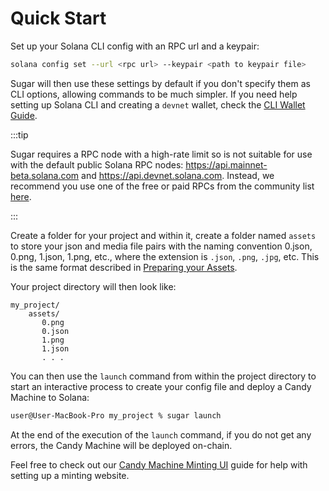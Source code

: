 # Quick Start

Set up your Solana CLI config with an RPC url and a keypair:

```bash
solana config set --url <rpc url> --keypair <path to keypair file>
```

Sugar will then use these settings by default if you don't specify them as CLI options, allowing commands to be much simpler. If you need help setting up Solana CLI and creating a `devnet` wallet, check the [CLI Wallet Guide](/guides/cli-wallet).

:::tip

Sugar requires a RPC node with a high-rate limit so is not suitable for use with the default public Solana RPC nodes:
https://api.mainnet-beta.solana.com and https://api.devnet.solana.com. Instead, we recommend you use one of the free or paid RPCs from the community list [here](https://docs.metaplex.com/resources/rpc-providers).

:::

Create a folder for your project and within it, create a folder named `assets` to store your json and media file pairs with the naming convention 0.json, 0.png, 1.json, 1.png, etc., where the extension is `.json`, `.png`, `.jpg`, etc. This is the same format described in [Preparing your Assets](./preparing-assets).

Your project directory will then look like:

```
my_project/
    assets/
       0.png
       0.json
       1.png
       1.json
       . . .
```

You can then use the `launch` command from within the project directory to start an interactive process to create your config file and deploy a Candy Machine to Solana:

```bash
user@User-MacBook-Pro my_project % sugar launch
```

At the end of the execution of the `launch` command, if you do not get any errors, the Candy Machine will be deployed on-chain.

Feel free to check out our [Candy Machine Minting UI](/guides/candy-machine-ui) guide for help with setting up a minting website.